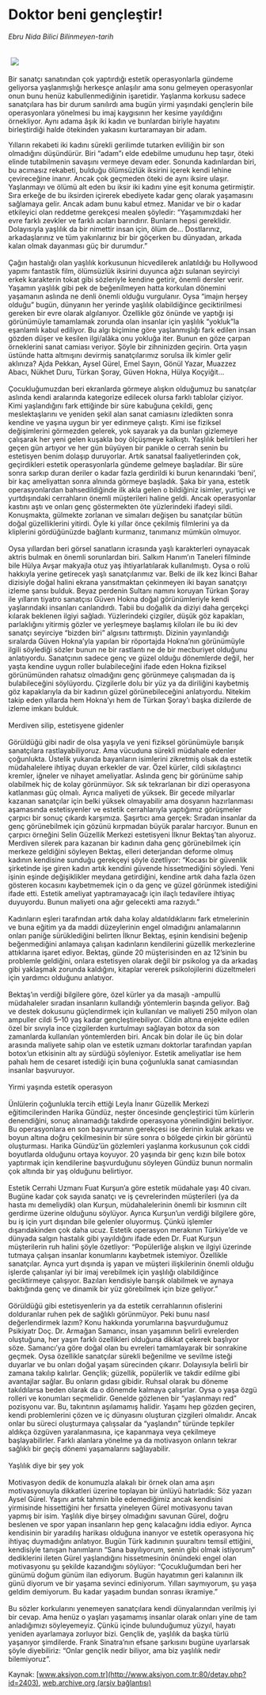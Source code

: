 # Doktor beni gençleştir!

*Ebru Nida Bilici Bilinmeyen-tarih*

<div>
 <font>
  <img border="0" height="1" src="/web/20031129203658im_/http://www.aksiyon.com.tr/images/blank.gif"/>
 </font>
 <font class="content">
  <p>
   <img border="0" hspace="5" src="/web/20031129203658im_/http://www.aksiyon.com.tr/resim/43/22.jpg" vspace="5"/>
  </p>
 </font>
 <font class="content">
  Bir sanatçı sanatından çok yaptırdığı estetik operasyonlarla gündeme geliyorsa yaşlanmışlığı herkesçe anlaşılır ama sonu gelmeyen operasyonlar onun bunu henüz kabullenmediğinin işaretidir. Yaşlanma korkusu sadece sanatçılara has bir durum sanılırdı ama bugün yirmi yaşındaki gençlerin bile operasyonlara yönelmesi bu imaj kaygısının her kesime yayıldığını örnekliyor. Aynı adama âşık iki kadın ve bunlardan biriyle hayatını birleştirdiği halde ötekinden yakasını kurtaramayan bir adam.
 </font>
 <p>
  <font class="content">
   Yılların rekabeti iki kadını sürekli gerilimde tutarken evliliğin bir son olmadığını düşündürür. Biri “adam”ı elde edebilme umudunu hep taşır, öteki elinde tutabilmenin savaşını vermeye devam eder. Sonunda kadınlardan biri, bu acımasız rekabeti, bulduğu ölümsüzlük iksirini içerek kendi lehine çevireceğine inanır. Ancak çok geçmeden öteki de aynı iksire ulaşır. Yaşlanmayı ve ölümü alt eden bu iksir iki kadını yine eşit konuma getirmiştir. Sıra erkeğe de bu iksirden içirerek ebediyete kadar genç olarak yaşamasını sağlamaya gelir. Ancak adam bunu kabul etmez. Manidar ve bir o kadar etkileyici olan reddetme gerekçesi mealen şöyledir: “Yaşamımızdaki her evre farklı zevkler ve farklı acıları barındırır. Bunların hepsi gereklidir. Dolayısıyla yaşlılık da bir nimettir insan için, ölüm de... Dostlarınız, arkadaşlarınız ve tüm yakınlarınız bir bir göçerken bu dünyadan, arkada kalan olmak dayanması güç bir durumdur.”
   <br/>
   <br/>
   Çağın hastalığı olan yaşlılık korkusunun hicvedilerek anlatıldığı bu Hollywood yapımı fantastik film, ölümsüzlük iksirini duyunca ağzı sulanan seyirciyi erkek karakterin tokat gibi sözleriyle kendine getirir, önemli dersler verir. Yaşamın yaşlılık gibi pek de beğenilmeyen hatta korkulan dönemini yaşamanın aslında ne denli önemli olduğu vurgulanır. Oysa “imajın herşey olduğu” bugün, dünyanın her yerinde yaşlılık olabildiğince geciktirilmesi gereken bir evre olarak algılanıyor. Özellikle göz önünde ve yaptığı işi görünümüyle tamamlamak zorunda olan insanlar için yaşlılık “yokluk”la eşanlamlı kabul ediliyor. Bu algı biçimine göre yaşlanmışlığı fark edilen insan gözden düşer ve kesilen ilgi/alâka onu yokluğa iter. Bunun en göze çarpan örneklerini sanat camiası veriyor. Şöyle bir zihninizden geçirin. Orta yaşın üstünde hatta altmışını devirmiş sanatçılarımız sorulsa ilk kimler gelir aklınıza? Ajda Pekkan, Aysel Gürel, Emel Sayın, Gönül Yazar, Muazzez Abacı, Nükhet Duru, Türkan Şoray, Güven Hokna, Hülya Koçyiğit...
   <br/>
   <br/>
   Çocukluğumuzdan beri ekranlarda görmeye alışkın olduğumuz bu sanatçılar aslında kendi aralarında kategorize edilecek olursa farklı tablolar çiziyor. Kimi yaşlandığını fark ettiğinde bir süre kabuğuna çekildi, genç meslektaşlarını ve yeniden şekil alan sanat camiasını izledikten sonra kendine ve yaşına uygun bir yer edinmeye çalıştı. Kimi ise fiziksel değişimlerini görmezden gelerek, yok sayarak ya da bunları gizlemeye çalışarak her yeni gelen kuşakla boy ölçüşmeye kalkıştı. Yaşlılık belirtileri her geçen gün artıyor ve her gün büyüyen bir panikle o cerrah senin bu estetisyen benim dolaşıp duruyorlar. Artık sanatsal faaliyetlerinden çok, geçirdikleri estetik operasyonlarla gündeme gelmeye başladılar. Bir süre sonra sarkıp duran deriler o kadar fazla gerdirildi ki burun kenarındaki ‘beni’, bir kaç ameliyattan sonra alnında görmeye başladık. Şaka bir yana, estetik operasyonlardan bahsedildiğinde ilk akla gelen o bildiğiniz isimler, yurtiçi ve yurtdışındaki cerrahların önemli müşterileri haline geldi. Ancak operasyonlar kastını aştı ve onları genç göstermekten öte yüzlerindeki ifadeyi sildi. Konuşmakta, gülmekte zorlanan ve simaları değişen bu sanatçılar bütün doğal güzelliklerini yitirdi. Öyle ki yıllar önce çekilmiş filmlerini ya da kliplerini gördüğünüzde bağlantı kurmanız, tanımanız mümkün olmuyor.
   <br/>
   <br/>
   Oysa yıllardan beri görsel sanatların icrasında yaşlı karakterleri oynayacak aktris bulmak en önemli sorunlardan biri. Salkım Hanım’ın Taneleri filminde bile Hülya Avşar makyajla otuz yaş ihtiyarlatılarak kullanılmıştı. Oysa o rolü hakkıyla yerine getirecek yaşlı sanatçılarımız var. Belki de ilk kez İkinci Bahar dizisiyle doğal halini ekrana yansıtmaktan çekinmeyen iki bayan sanatçıyı izleme şansı bulduk. Beyaz perdenin Sultanı namını koruyan Türkan Şoray ile yılların tiyatro sanatçısı Güven Hokna doğal görünümleriyle kendi yaşlarındaki insanları canlandırdı. Tabii bu doğallık da diziyi daha gerçekçi kılarak beklenen ilgiyi sağladı. Yüzlerindeki çizgiler, düşük göz kapakları, parlaklığını yitirmiş gözler ve yerleşmeye başlamış kiloları ile bu iki dev sanatçı seyirciye “bizden biri” algısını tattırmıştı. Dizinin yayınlandığı sıralarda Güven Hokna’yla yapılan bir röportajda Hokna’nın görünümüyle ilgili söylediği sözler bunun ne bir rastlantı ne de bir mecburiyet olduğunu anlatıyordu. Sanatçının sadece genç ve güzel olduğu dönemlerde değil, her yaşta kendine uygun roller bulabileceğini ifade eden Hokna fiziksel görünümünden rahatsız olmadığını genç görünmeye çalışmadan da iş bulabileceğini söylüyordu. Çizgilerle dolu bir yüz ya da diriliğini kaybetmiş göz kapaklarıyla da bir kadının güzel görünebileceğini anlatıyordu. Nitekim takip eden yıllarda hem Hokna’yı hem de Türkan Şoray’ı başka dizilerde de izleme imkanı bulduk.
   <br/>
   <br/>
   Merdiven silip, estetisyene gidenler
   <br/>
   <br/>
   Görüldüğü gibi nadir de olsa yaşıyla ve yeni fiziksel görünümüyle barışık sanatçılara rastlayabiliyoruz. Ama vücuduna sürekli müdahale edenler çoğunlukta. Üstelik yukarıda bayanların isimlerini zikretmiş olsak da estetik müdahalelere ihtiyaç duyan erkekler de var. Özel kürler, cildi sıkılaştırıcı kremler, iğneler ve nihayet ameliyatlar. Aslında genç bir görünüme sahip olabilmek hiç de kolay görünmüyor. Sık sık tekrarlanan bir dizi operasyona katlanması güç olmalı. Ayrıca maliyeti de yüksek. Bir gecede milyarlar kazanan sanatçılar için belki yüksek olmayabilir ama dosyanın hazırlanması aşamasında estetisyenler ve estetik cerrahlarıyla yaptığımız görüşmeler çarpıcı bir sonuç çıkardı karşımıza. Şaşırtıcı ama gerçek: Sıradan insanlar da genç görünebilmek için gözünü kırpmadan büyük paralar harcıyor. Bunun en çarpıcı örneğini Selin Güzellik Merkezi estetisyeni İlknur Bektaş’tan alıyoruz. Merdiven silerek para kazanan bir kadının daha genç görünebilmek için merkeze geldiğini söyleyen Bektaş, elleri deterjandan deforme olmuş kadının kendisine sunduğu gerekçeyi şöyle özetliyor: “Kocası bir güvenlik şirketinde işe giren kadın artık kendini güvende hissetmediğini söyledi. Yeni işinin eşinde değişiklikler meydana getirdiğini, kendine artık daha fazla özen gösteren kocasını kaybetmemek için o da genç ve güzel görünmek istediğini ifade etti. Estetik ameliyat yaptıramayacağı için ilaçlı tedavilere ihtiyaç duyuyordu. Bunun maliyeti ona ağır gelecekti ama razıydı.”
   <br/>
   <br/>
   Kadınların eşleri tarafından artık daha kolay aldatıldıklarını fark etmelerinin ve buna eğitim ya da maddi düzeylerinin engel olmadığını anlamalarının onları paniğe sürüklediğini belirten İlknur Bektaş, eşinin kendisini beğenip beğenmediğini anlamaya çalışan kadınların kendilerini güzellik merkezlerine attıklarına işaret ediyor. Bektaş, günde 20 müşterisinden en az 12’sinin bu problemle geldiğini, onlara estetisyen olarak değil bir psikolog ya da arkadaş gibi yaklaşmak zorunda kaldığını, kitaplar vererek psikolojilerini düzeltmeleri için yardımcı olduğunu anlatıyor.
   <br/>
   <br/>
   Bektaş’ın verdiği bilgilere göre, özel kürler ya da masajlı -ampullü müdahaleler sıradan insanların kullandığı yöntemlerin başında geliyor. Bağ ve destek dokusunu güçlendirmek için kullanılan ve maliyeti 250 milyon olan ampuller cildi 5–10 yaş kadar gençleştirebiliyor. Cildin altına enjekte edilen özel bir sıvıyla ince çizgilerden kurtulmayı sağlayan botox da son zamanlarda kullanılan yöntemlerden biri. Ancak bin dolar ile üç bin dolar arasında maliyete sahip olan ve estetik uzmanı doktorlar tarafından yapılan botox’un etkisinin altı ay sürdüğü söyleniyor. Estetik ameliyatlar ise hem pahalı hem de cesaret istediği için buna çoğunlukla sanat camiasından insanlar başvuruyor.
   <br/>
   <br/>
   Yirmi yaşında estetik operasyon
   <br/>
   <br/>
   Ünlülerin çoğunlukla tercih ettiği Leyla İnanır Güzellik Merkezi eğitimcilerinden Harika Gündüz, neşter öncesinde gençleştirici tüm kürlerin denendiğini, sonuç alınamadığı takdirde operasyona yönelindiğini belirtiyor. Bu operasyonlara en son başvurmanın gerekçesi ise derinin kulak arkası ve boyun altına doğru çekilmesinin bir süre sonra o bölgede çirkin bir görüntü oluşturması. Harika Gündüz’ün gözlemleri yaşlanma korkusunun çok ciddi boyutlarda olduğunu ortaya koyuyor. 20 yaşında bir genç kızın bile botox yaptırmak için kendilerine başvurduğunu söyleyen Gündüz bunun normalin çok altında bir yaş olduğunu belirtiyor.
   <br/>
   <br/>
   Estetik Cerrahi Uzmanı Fuat Kurşun’a göre estetik müdahale yaşı 40 civarı. Bugüne kadar çok sayıda sanatçı ve iş çevrelerinden müşterileri (ya da hasta mı demeliydik) olan Kurşun, müdahalelerinin önemli bir kısmının cilt gerdirme üzerine olduğunu söylüyor. Ayrıca Kurşun’un verdiği bilgilere göre, bu iş için yurt dışından bile gelenler oluyormuş. Çünkü işlemler dışarıdakinden çok daha ucuz. Estetik operasyon merakının Türkiye’de ve dünyada salgın hastalık gibi yayıldığını ifade eden Dr. Fuat Kurşun müşterilerin ruh halini şöyle özetliyor: “Popülerliğe alışkın ve ilgiyi üzerinde tutmaya çalışan insanlar konumlarını kaybetmek istemiyor. Özellikle sanatçılar. Ayrıca yurt dışında iş yapan ve müşteri ilişkilerinin önemli olduğu işlerde çalışanlar iyi bir imaj verebilmek için yaşlılığı olabildiğince geciktirmeye çalışıyor. Bazıları kendisiyle barışık olabilmek ve aynaya baktığında genç ve dinamik bir yüz görebilmek için bize geliyor.”
   <br/>
   <br/>
   Görüldüğü gibi estetisyenlerin ya da estetik cerrahlarının ofislerini dolduranlar ruhen pek de sağlıklı görünmüyor. Peki bunu nasıl değerlendirmek lazım? Konu hakkında yorumlarına başvurduğumuz Psikiyatr Doç. Dr. Armağan Samancı, insan yaşamının belirli evrelerden oluştuğuna, her yaşın farklı özellikleri olduğuna dikkat çekerek başlıyor söze. Samancı’ya göre doğal olan bu evreleri tamamlayarak bir sonrakine geçmek. Oysa özellikle sanatçılar sürekli beğenilme ve sevilme isteği duyarlar ve bu onları doğal yaşam sürecinden çıkarır. Dolayısıyla belirli bir zamana takılıp kalırlar. Gençlik; güzellik, popülerlik ve takdir edilme gibi avantajlar sağlar. Bu onların gıdası gibidir. Ruhsal olarak bu döneme takıldılarsa beden olarak da o dönemde kalmaya çalışırlar. Oysa o yaşa özgü rolleri ve konumları seçmelidir. Genelde gözlenen bir “yaşlanmayı red” pozisyonu var. Bu, takıntının aşılamamış halidir. Yaşamı hep gözden geçiren, kendi problemlerini çözen ve iç dünyasını oluşturan çizgileri olmalıdır. Ancak onlar bu süreci oluşturmaya çalışsalar da “yaşlandın” türünde tepkiler aldıkça özgüven yaralanmasına, içe kapanmaya veya çekilmeye başlayabilirler. Farklı alanlara yönelme ya da motivasyon onların tekrar sağlıklı bir geçiş dönemi yaşamalarını sağlayabilir.
   <br/>
   <br/>
   Yaşlılık diye bir şey yok
   <br/>
   <br/>
   Motivasyon dedik de konumuzla alakalı bir örnek olan ama aşırı motivasyonuyla dikkatleri üzerine toplayan bir ünlüyü hatırladık: Söz yazarı Aysel Gürel. Yaşını artık tahmin bile edemediğimiz ancak kendisini yirmisinde hissettiğini her fırsatta yineleyen Gürel motivasyonu tavan yapmış bir isim. Yaşlılık diye birşey olmadığını savunan Gürel, doğru beslenen ve spor yapan insanların hep genç kalacağını iddia ediyor. Ayrıca kendisinin bir yaradılış harikası olduğuna inanıyor ve estetik operasyona hiç ihtiyaç duymadığını anlatıyor. Bugün Türk kadınının şuuraltını temsil ettiğini, kendisiyle tanışan hanımların “Sana bayılıyorum, senin gibi olmak istiyorum” dediklerini ileten Gürel yaşlandığını hissetmesinin önündeki engel olan motivasyonu şu şekilde kazandığını söylüyor: “Çocukluğumdan beri her günümü doğum günüm ilan ediyorum. Bugün hayatımın geri kalanının ilk günü diyorum ve bir yaşama sevinci ediniyorum. Yılları saymıyorum, şu yaşa geldim demiyorum. Bu kadar yaşadım bundan sonrası ikramiye.”
   <br/>
   <br/>
   Bu sözler korkularını yenemeyen sanatçılara kendi dünyalarından verilmiş iyi bir cevap. Ama henüz o yaşları yaşamamış insanlar olarak onları yine de tam anladığımızı söyleyemeyiz. Çünkü içinde bulunduğumuz yüzyıl, hayatı yeniden ayarlamaya zorluyor bizi. Gençlik de, yaşlılık da başka türlü yaşanıyor şimdilerde. Frank Sinatra’nın efsane şarkısını bugüne uyarlarsak şöyle diyebiliriz: “Onlar gençlik nedir biliyor, ama biz yaşlılık nedir bilemiyoruz”.
  </font>
 </p>
</div>


Kaynak: [www.aksiyon.com.tr](http://www.aksiyon.com.tr:80/detay.php?id=2403), [web.archive.org (arşiv bağlantısı)](http://web.archive.org/web/20031129203658/http://www.aksiyon.com.tr:80/detay.php?id=2403)
